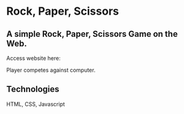 # Rock, Paper, Scissors 
## A simple Rock, Paper, Scissors Game on the Web. 

Access website here: 

Player competes against computer. 

## Technologies
HTML, CSS, Javascript